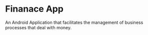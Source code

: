 # Finanace App

An Android Application that facilitates the management of business processes that deal with money. 
